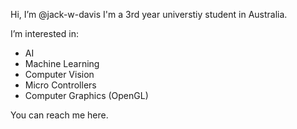 Hi, I’m @jack-w-davis
I'm a 3rd year universtiy student in Australia.

I’m interested in:
 - AI
 - Machine Learning
 - Computer Vision
 - Micro Controllers
 - Computer Graphics (OpenGL)
 
You can reach me here.

<!---
jack-w-davis/jack-w-davis is a ✨ special ✨ repository because its `README.md` (this file) appears on your GitHub profile.
You can click the Preview link to take a look at your changes.
--->
